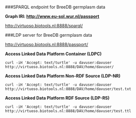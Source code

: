 ###SPARQL endpoint for BreeDB germplasm data

**Graph IRI: http://www.eu-sol.wur.nl/passport**

http://virtuoso.biotools.nl:8888/sparql/

###LDP server for BreeDB germplasm data

http://virtuoso.biotools.nl:8888/passport/

**Access Linked Data Platform Container (LDPC)**
```
curl -iH 'Accept: text/turtle' -u davuser:davuser http://virtuoso.biotools.nl:8888/DAV/home/davuser/
```
**Access Linked Data Platform Non-RDF Source (LDP-NR)**
```
curl -iH 'Accept: text/turtle' -u davuser:davuser http://virtuoso.biotools.nl:8888/DAV/home/davuser/test.txt
```
**Access Linked Data Platform RDF Source (LDP-RS)**
```
curl -iH 'Accept: text/turtle' -u davuser:davuser http://virtuoso.biotools.nl:8888/DAV/home/davuser/test.ttl
```
